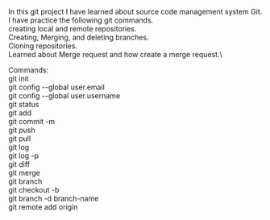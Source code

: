 In this git project I have learned about source code management system Git.\
I have practice the following git commands.\
creating local and remote repositories.\
Creating, Merging, and deleting branches.\
Cloning repositories.\
Learned about Merge request and how create a merge request.\

Commands:\
git init\
git config --global user.email\
git config --global user.username\
git status\
git add\
git commit -m\
git push\
git pull\
git log\
git log -p\
git diff\
git merge\
git branch\
git checkout -b\
git branch -d branch-name\
git remote add origin <git-repo-url>
